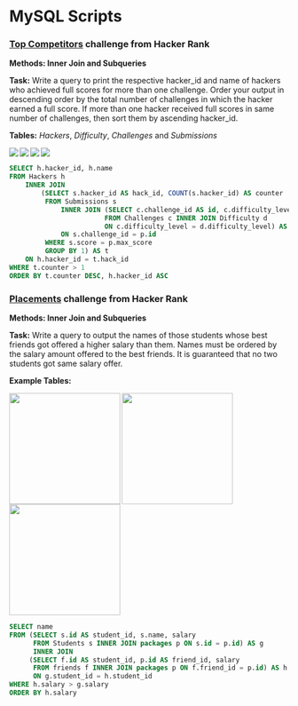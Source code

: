 # MySQL Scripts

### [Top Competitors](https://www.hackerrank.com/challenges/full-score/problem) challenge from Hacker Rank

**Methods: Inner Join and Subqueries**

**Task:** Write a query to print the respective hacker_id and name of hackers who achieved full scores for more than one challenge. Order your output in descending order by the total number of challenges in which the hacker earned a full score. If more than one hacker received full scores in same number of challenges, then sort them by ascending hacker_id.

**Tables:** 
*Hackers*, *Difficulty*, *Challenges* and *Submissions*

<div>
<img align="left" src="https://s3.amazonaws.com/hr-challenge-images/19504/1458526776-67667350b4-ScreenShot2016-03-21at7.45.59AM.png" >

<img align="left" src="https://s3.amazonaws.com/hr-challenge-images/19504/1458526915-57eb75d9a2-ScreenShot2016-03-21at7.46.09AM.png" >

<img align="left" src="https://s3.amazonaws.com/hr-challenge-images/19504/1458527032-f9ca650442-ScreenShot2016-03-21at7.46.17AM.png" >

<img align="center" src="https://s3.amazonaws.com/hr-challenge-images/19504/1458527077-298f8e922a-ScreenShot2016-03-21at7.46.29AM.png" >
</div>


```SQL
SELECT h.hacker_id, h.name
FROM Hackers h
    INNER JOIN
        (SELECT s.hacker_id AS hack_id, COUNT(s.hacker_id) AS counter
         FROM Submissions s 
             INNER JOIN (SELECT c.challenge_id AS id, c.difficulty_level, d.score AS max_score 
                        FROM Challenges c INNER JOIN Difficulty d 
                        ON c.difficulty_level = d.difficulty_level) AS p
             ON s.challenge_id = p.id
         WHERE s.score = p.max_score
         GROUP BY 1) AS t
    ON h.hacker_id = t.hack_id
WHERE t.counter > 1
ORDER BY t.counter DESC, h.hacker_id ASC
```
### [Placements](https://www.hackerrank.com/challenges/placements/problem) challenge from Hacker Rank

**Methods: Inner Join and Subqueries**

**Task:** Write a query to output the names of those students whose best friends got offered a higher salary than them. Names must be ordered by the salary amount offered to the best friends. It is guaranteed that no two students got same salary offer.

**Example Tables:**

<div>
<img align="left" src="https://s3.amazonaws.com/hr-challenge-images/12895/1443820079-9bd1e231b1-2_1.png" height="200" >
<img align="left" src="https://i.gyazo.com/ab95d2dcd49f5ed96f3c33389a3f8e46.png" height="200" >
<img align="center" src="https://i.gyazo.com/6e35e2eaadd60f307c521bbf03b38b97.png" height="200" >
</div>


```SQL
SELECT name
FROM (SELECT s.id AS student_id, s.name, salary
      FROM Students s INNER JOIN packages p ON s.id = p.id) AS g
      INNER JOIN
     (SELECT f.id AS student_id, p.id AS friend_id, salary
      FROM friends f INNER JOIN packages p ON f.friend_id = p.id) AS h
      ON g.student_id = h.student_id
WHERE h.salary > g.salary
ORDER BY h.salary
```
